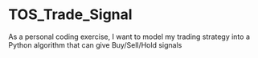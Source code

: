 # TOS_Trade_Signal
 As a personal coding exercise, I want to model my trading strategy into a Python algorithm that can give Buy/Sell/Hold signals
